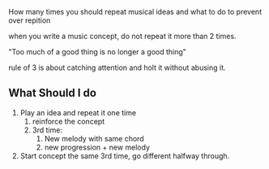 How many times you should repeat musical ideas and what to do to prevent over repition

when you write a music concept, do not repeat it more than 2 times.

"Too much of a good thing is no longer a good thing"

rule of 3 is about catching attention and holt it without abusing it.

## What Should I do
1. Play an idea and repeat it one time
	1. reinforce the concept
	2. 3rd time:
		1. New melody with same chord
		2. new progression + new melody
2. Start concept the same 3rd time, go different halfway through.